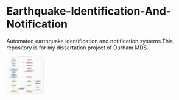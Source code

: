 # Earthquake-Identification-And-Notification
Automated earthquake identification and notification systems.This repository is for my dissertation project of Durham MDS. 



<img src="Flowchart.png" width="100" height="100">
